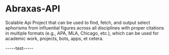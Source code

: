 # Abraxas-API

Scalable Api Project that can be used to find, fetch, and output select aphorisms from influential figures across all disciplines with proper citations in multiple formats (e.g., APA, MLA, Chicago, etc.), which can be used for academic work, projects, bots, apps, et cetera.

-----test-----
